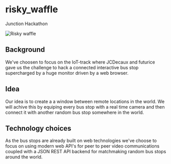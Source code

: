 # risky_waffle
Junction Hackathon

![Risky waffle](http://media1.giphy.com/media/13NBiMh0Z7pqta/giphy.gif)

## Background
We've choosen to focus on the IoT-track where JCDecaux and futurice gave us 
the challenge to hack a connected interactive bus stop supercharged by a huge 
monitor driven by a web browser.

## Idea
Our idea is to create a a window between remote locations in the world.
We will achive this by equiping every bus stop with a real time camera and then
connect it with another random bus stop somewhere in the world. 

## Technology choices
As the bus stops are already built on web technologies we've choose to focus on
using modern web API's for peer to peer video communications coupled with a
JSON REST API backend for matchmaking random bus stops around the world.



